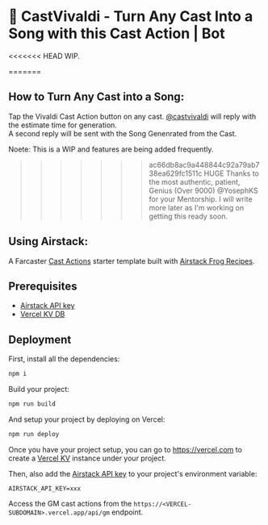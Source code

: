 # 🐬 CastVivaldi - Turn Any Cast Into a Song with this Cast Action | Bot

<<<<<<< HEAD
WIP.
    
=======
## How to Turn Any Cast into a Song:

Tap the Vivaldi Cast Action button on any cast.
[@castvivaldi](https://warpcast.com/castvivaldi) will reply with the estimate time for generation.<br>
A second reply will be sent with the Song Genenrated from the Cast.

Noete: This is a WIP and features are being added frequently.

>>>>>>> ac66db8ac9a448844c92a79ab738ea629fc1511c
HUGE Thanks to the most authentic, patient, Genius (Over 9000) @YosephKS for your Mentorship. I will write more later as I'm working on getting this ready soon.




## Using Airstack: 

A Farcaster [Cast Actions](https://warpcast.com/~/add-cast-action?actionType=post&name=GM&icon=sun&postUrl=https%3A%2F%2Fgm-fc.vercel.app%2Fapi%2Fgm) starter template built with [Airstack Frog Recipes](https://docs.airstack.xyz/airstack-docs-and-faqs/frames/airstack-frog-recipes-and-middleware).

## Prerequisites

- [Airstack API key](https://docs.airstack.xyz/airstack-docs-and-faqs/get-started/get-api-key)
- [Vercel KV DB](https://vercel.com/docs/storage/vercel-kv/quickstart#create-a-kv-database)

## Deployment

First, install all the dependencies:

```sh
npm i
```

Build your project:

```sh
npm run build
```

And setup your project by deploying on Vercel:

```sh
npm run deploy
```

Once you have your project setup, you can go to https://vercel.com to create a [Vercel KV](https://vercel.com/docs/storage/vercel-kv/quickstart#create-a-kv-database) instance under your project.

Then, also add the [Airstack API key](https://docs.airstack.xyz/airstack-docs-and-faqs/get-started/get-api-key) to your project's environment variable:

```
AIRSTACK_API_KEY=xxx
```

Access the GM cast actions from the `https://<VERCEL-SUBDOMAIN>.vercel.app/api/gm` endpoint.
